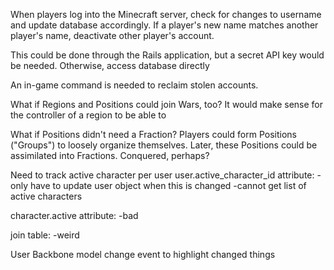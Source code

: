 When players log into the Minecraft server, check for changes to username and update database accordingly.  If a player's new name matches another player's name, deactivate other player's account.

This could be done through the Rails application, but a secret API key would be needed.  Otherwise, access database directly

An in-game command is needed to reclaim stolen accounts.


What if Regions and Positions could join Wars, too?
It would make sense for the controller of a region to be able to


What if Positions didn't need a Fraction?  Players could form Positions ("Groups") to loosely organize themselves.  Later, these Positions could be assimilated into Fractions.  Conquered, perhaps?


Need to track active character per user
user.active_character_id attribute:
-only have to update user object when this is changed
-cannot get list of active characters

character.active attribute:
-bad

join table:
-weird



User Backbone model change event to highlight changed things
